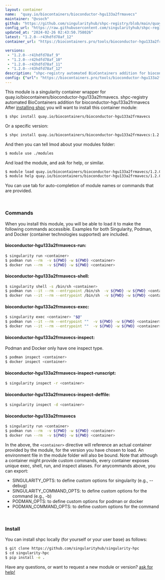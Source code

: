 ```yaml
---
layout: container
name:  "quay.io/biocontainers/bioconductor-hgu133a2frmavecs"
maintainer: "@vsoch"
github: "https://github.com/singularityhub/shpc-registry/blob/main/quay.io/biocontainers/bioconductor-hgu133a2frmavecs/container.yaml"
config_url: "https://raw.githubusercontent.com/singularityhub/shpc-registry/main/quay.io/biocontainers/bioconductor-hgu133a2frmavecs/container.yaml"
updated_at: "2024-02-26 02:43:50.758026"
latest: "1.2.0--r43hdfd78af_12"
container_url: "https://biocontainers.pro/tools/bioconductor-hgu133a2frmavecs"

versions:
 - "1.2.0--r41hdfd78af_9"
 - "1.2.0--r42hdfd78af_10"
 - "1.2.0--r43hdfd78af_11"
 - "1.2.0--r43hdfd78af_12"
description: "shpc-registry automated BioContainers addition for bioconductor-hgu133a2frmavecs"
config: {"url": "https://biocontainers.pro/tools/bioconductor-hgu133a2frmavecs", "maintainer": "@vsoch", "description": "shpc-registry automated BioContainers addition for bioconductor-hgu133a2frmavecs", "latest": {"1.2.0--r43hdfd78af_12": "sha256:c8b3f6991ecbb36f747ef056da60477d3767cdb3a2e460052b4057a20097d675"}, "tags": {"1.2.0--r41hdfd78af_9": "sha256:5605b4a217a3009e34b1e7608d5f573b06768c1aef98ffffc35d897cd780a480", "1.2.0--r42hdfd78af_10": "sha256:c897d8ebc95d27af7464dc7be27045476438d2e86162ec10533d9711e8adc4e7", "1.2.0--r43hdfd78af_11": "sha256:0e4266ade3b9ca4a5fbf31c1cb00b7e31b74fec589554f81d7282fa59860f775", "1.2.0--r43hdfd78af_12": "sha256:c8b3f6991ecbb36f747ef056da60477d3767cdb3a2e460052b4057a20097d675"}, "docker": "quay.io/biocontainers/bioconductor-hgu133a2frmavecs"}
---
```


This module is a singularity container wrapper for quay.io/biocontainers/bioconductor-hgu133a2frmavecs.
shpc-registry automated BioContainers addition for bioconductor-hgu133a2frmavecs
After [installing shpc](#install) you will want to install this container module:


```bash
$ shpc install quay.io/biocontainers/bioconductor-hgu133a2frmavecs
```

Or a specific version:

```bash
$ shpc install quay.io/biocontainers/bioconductor-hgu133a2frmavecs:1.2.0--r43hdfd78af_12
```

And then you can tell lmod about your modules folder:

```bash
$ module use ./modules
```

And load the module, and ask for help, or similar.

```bash
$ module load quay.io/biocontainers/bioconductor-hgu133a2frmavecs/1.2.0--r43hdfd78af_12
$ module help quay.io/biocontainers/bioconductor-hgu133a2frmavecs/1.2.0--r43hdfd78af_12
```

You can use tab for auto-completion of module names or commands that are provided.

<br>

### Commands

When you install this module, you will be able to load it to make the following commands accessible.
Examples for both Singularity, Podman, and Docker (container technologies supported) are included.

#### bioconductor-hgu133a2frmavecs-run:

```bash
$ singularity run <container>
$ podman run --rm  -v ${PWD} -w ${PWD} <container>
$ docker run --rm  -v ${PWD} -w ${PWD} <container>
```

#### bioconductor-hgu133a2frmavecs-shell:

```bash
$ singularity shell -s /bin/sh <container>
$ podman run --it --rm --entrypoint /bin/sh  -v ${PWD} -w ${PWD} <container>
$ docker run --it --rm --entrypoint /bin/sh  -v ${PWD} -w ${PWD} <container>
```

#### bioconductor-hgu133a2frmavecs-exec:

```bash
$ singularity exec <container> "$@"
$ podman run --it --rm --entrypoint ""  -v ${PWD} -w ${PWD} <container> "$@"
$ docker run --it --rm --entrypoint ""  -v ${PWD} -w ${PWD} <container> "$@"
```

#### bioconductor-hgu133a2frmavecs-inspect:

Podman and Docker only have one inspect type.

```bash
$ podman inspect <container>
$ docker inspect <container>
```

#### bioconductor-hgu133a2frmavecs-inspect-runscript:

```bash
$ singularity inspect -r <container>
```

#### bioconductor-hgu133a2frmavecs-inspect-deffile:

```bash
$ singularity inspect -d <container>
```



#### bioconductor-hgu133a2frmavecs

```bash
$ singularity run <container>
$ podman run --rm  -v ${PWD} -w ${PWD} <container>
$ docker run --rm  -v ${PWD} -w ${PWD} <container>
```


In the above, the `<container>` directive will reference an actual container provided
by the module, for the version you have chosen to load. An environment file in the
module folder will also be bound. Note that although a container
might provide custom commands, every container exposes unique exec, shell, run, and
inspect aliases. For anycommands above, you can export:

 - SINGULARITY_OPTS: to define custom options for singularity (e.g., --debug)
 - SINGULARITY_COMMAND_OPTS: to define custom options for the command (e.g., -b)
 - PODMAN_OPTS: to define custom options for podman or docker
 - PODMAN_COMMAND_OPTS: to define custom options for the command

<br>

### Install

You can install shpc locally (for yourself or your user base) as follows:

```bash
$ git clone https://github.com/singularityhub/singularity-hpc
$ cd singularity-hpc
$ pip install -e .
```

Have any questions, or want to request a new module or version? [ask for help!](https://github.com/singularityhub/singularity-hpc/issues)